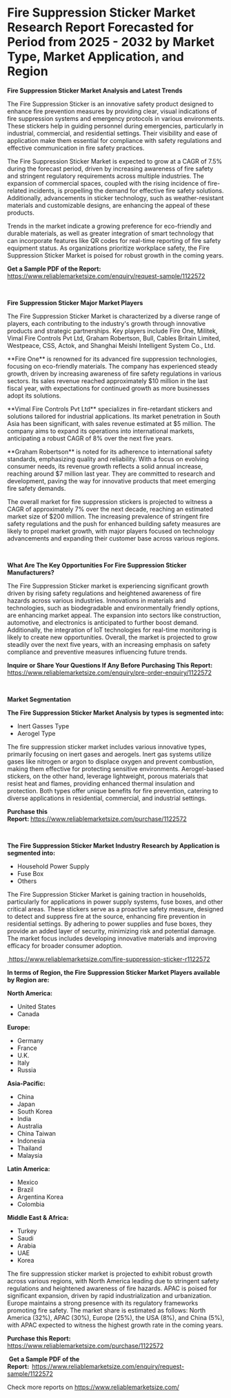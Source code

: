 <p><h1>Fire Suppression Sticker Market Research Report Forecasted for Period from 2025 -  2032 by Market Type, Market Application, and Region</h1></p><p><strong>Fire Suppression Sticker Market Analysis and Latest Trends</strong></p>
<p><p>The Fire Suppression Sticker is an innovative safety product designed to enhance fire prevention measures by providing clear, visual indications of fire suppression systems and emergency protocols in various environments. These stickers help in guiding personnel during emergencies, particularly in industrial, commercial, and residential settings. Their visibility and ease of application make them essential for compliance with safety regulations and effective communication in fire safety practices.</p><p>The Fire Suppression Sticker Market is expected to grow at a CAGR of 7.5% during the forecast period, driven by increasing awareness of fire safety and stringent regulatory requirements across multiple industries. The expansion of commercial spaces, coupled with the rising incidence of fire-related incidents, is propelling the demand for effective fire safety solutions. Additionally, advancements in sticker technology, such as weather-resistant materials and customizable designs, are enhancing the appeal of these products. </p><p>Trends in the market indicate a growing preference for eco-friendly and durable materials, as well as greater integration of smart technology that can incorporate features like QR codes for real-time reporting of fire safety equipment status. As organizations prioritize workplace safety, the Fire Suppression Sticker Market is poised for robust growth in the coming years.</p></p>
<p><strong>Get a Sample PDF of the Report:&nbsp;</strong> <a href="https://www.reliablemarketsize.com/enquiry/request-sample/1122572?utm_campaign=3516&utm_medium=2&utm_source=Github&utm_content=ia&utm_term=05042025&utm_id=fire-suppression-sticker">https://www.reliablemarketsize.com/enquiry/request-sample/1122572</a></p>
<p>&nbsp;</p>
<p><strong>Fire Suppression Sticker Major Market Players</strong></p>
<p><p>The Fire Suppression Sticker Market is characterized by a diverse range of players, each contributing to the industry's growth through innovative products and strategic partnerships. Key players include Fire One, Militek, Vimal Fire Controls Pvt Ltd, Graham Robertson, Bull, Cables Britain Limited, Westpeace, CSS, Actok, and Shanghai Meishi Intelligent System Co., Ltd.</p><p>**Fire One** is renowned for its advanced fire suppression technologies, focusing on eco-friendly materials. The company has experienced steady growth, driven by increasing awareness of fire safety regulations in various sectors. Its sales revenue reached approximately $10 million in the last fiscal year, with expectations for continued growth as more businesses adopt its solutions.</p><p>**Vimal Fire Controls Pvt Ltd** specializes in fire-retardant stickers and solutions tailored for industrial applications. Its market penetration in South Asia has been significant, with sales revenue estimated at $5 million. The company aims to expand its operations into international markets, anticipating a robust CAGR of 8% over the next five years.</p><p>**Graham Robertson** is noted for its adherence to international safety standards, emphasizing quality and reliability. With a focus on evolving consumer needs, its revenue growth reflects a solid annual increase, reaching around $7 million last year. They are committed to research and development, paving the way for innovative products that meet emerging fire safety demands.</p><p>The overall market for fire suppression stickers is projected to witness a CAGR of approximately 7% over the next decade, reaching an estimated market size of $200 million. The increasing prevalence of stringent fire safety regulations and the push for enhanced building safety measures are likely to propel market growth, with major players focused on technology advancements and expanding their customer base across various regions.</p></p>
<p>&nbsp;</p>
<p><strong>What Are The Key Opportunities For Fire Suppression Sticker Manufacturers?</strong></p>
<p><p>The Fire Suppression Sticker market is experiencing significant growth driven by rising safety regulations and heightened awareness of fire hazards across various industries. Innovations in materials and technologies, such as biodegradable and environmentally friendly options, are enhancing market appeal. The expansion into sectors like construction, automotive, and electronics is anticipated to further boost demand. Additionally, the integration of IoT technologies for real-time monitoring is likely to create new opportunities. Overall, the market is projected to grow steadily over the next five years, with an increasing emphasis on safety compliance and preventive measures influencing future trends.</p></p>
<p><strong>Inquire or Share Your Questions If Any Before Purchasing This Report:</strong> <a href="https://www.reliablemarketsize.com/enquiry/pre-order-enquiry/1122572?utm_campaign=3516&utm_medium=2&utm_source=Github&utm_content=ia&utm_term=05042025&utm_id=fire-suppression-sticker">https://www.reliablemarketsize.com/enquiry/pre-order-enquiry/1122572</a></p>
<p>&nbsp;</p>
<p><strong>Market Segmentation</strong></p>
<p><strong>The Fire Suppression Sticker Market Analysis by types is segmented into:</strong></p>
<p><ul><li>Inert Gasses Type</li><li>Aerogel Type</li></ul></p>
<p><p>The fire suppression sticker market includes various innovative types, primarily focusing on inert gases and aerogels. Inert gas systems utilize gases like nitrogen or argon to displace oxygen and prevent combustion, making them effective for protecting sensitive environments. Aerogel-based stickers, on the other hand, leverage lightweight, porous materials that resist heat and flames, providing enhanced thermal insulation and protection. Both types offer unique benefits for fire prevention, catering to diverse applications in residential, commercial, and industrial settings.</p></p>
<p><strong>Purchase this Report:&nbsp;</strong><a href="https://www.reliablemarketsize.com/purchase/1122572?utm_campaign=3516&utm_medium=2&utm_source=Github&utm_content=ia&utm_term=05042025&utm_id=fire-suppression-sticker">https://www.reliablemarketsize.com/purchase/1122572</a></p>
<p>&nbsp;</p>
<p><strong>The Fire Suppression Sticker Market Industry Research by Application is segmented into:</strong></p>
<p><ul><li>Household Power Supply</li><li>Fuse Box</li><li>Others</li></ul></p>
<p><p>The Fire Suppression Sticker Market is gaining traction in households, particularly for applications in power supply systems, fuse boxes, and other critical areas. These stickers serve as a proactive safety measure, designed to detect and suppress fire at the source, enhancing fire prevention in residential settings. By adhering to power supplies and fuse boxes, they provide an added layer of security, minimizing risk and potential damage. The market focus includes developing innovative materials and improving efficacy for broader consumer adoption.</p></p>
<p><a href="https://www.reliablemarketsize.com/fire-suppression-sticker-r1122572?utm_campaign=3516&utm_medium=2&utm_source=Github&utm_content=ia&utm_term=05042025&utm_id=fire-suppression-sticker">&nbsp;https://www.reliablemarketsize.com/fire-suppression-sticker-r1122572</a></p>
<p><strong>In terms of Region, the Fire Suppression Sticker Market Players available by Region are:</strong></p>
<p>
    <p> <strong> North America: </strong>
        <ul>
            <li>United States</li>
            <li>Canada</li>
        </ul>
        </p> 
    <p> <strong> Europe: </strong>
        <ul>
            <li>Germany</li>
            <li>France</li>
            <li>U.K.</li>
            <li>Italy</li>
            <li>Russia</li>
        </ul>
        </p> 
    <p> <strong> Asia-Pacific: </strong>
        <ul>
            <li>China</li>
            <li>Japan</li>
            <li>South Korea</li>
            <li>India</li>
            <li>Australia</li>
            <li>China Taiwan</li>
            <li>Indonesia</li>
            <li>Thailand</li>
            <li>Malaysia</li>
        </ul>
        </p> 
    <p> <strong> Latin America: </strong>
        <ul>
            <li>Mexico</li>
            <li>Brazil</li>
            <li>Argentina Korea</li>
            <li>Colombia</li>
        </ul>
        </p> 
    <p> <strong> Middle East & Africa: </strong>
        <ul>
            <li>Turkey</li>
            <li>Saudi</li>
            <li>Arabia</li>
            <li>UAE</li>
            <li>Korea</li>
        </ul>
    </p>
    </p>
<p><p>The fire suppression sticker market is projected to exhibit robust growth across various regions, with North America leading due to stringent safety regulations and heightened awareness of fire hazards. APAC is poised for significant expansion, driven by rapid industrialization and urbanization. Europe maintains a strong presence with its regulatory frameworks promoting fire safety. The market share is estimated as follows: North America (32%), APAC (30%), Europe (25%), the USA (8%), and China (5%), with APAC expected to witness the highest growth rate in the coming years.</p></p>
<p><strong>Purchase this Report: </strong><a href="https://www.reliablemarketsize.com/purchase/1122572?utm_campaign=3516&utm_medium=2&utm_source=Github&utm_content=ia&utm_term=05042025&utm_id=fire-suppression-sticker">https://www.reliablemarketsize.com/purchase/1122572</a></p>
<p>&nbsp;<strong>Get a Sample PDF of the Report:&nbsp;&nbsp;</strong><a href="https://www.reliablemarketsize.com/enquiry/request-sample/1122572?utm_campaign=3516&utm_medium=2&utm_source=Github&utm_content=ia&utm_term=05042025&utm_id=fire-suppression-sticker">https://www.reliablemarketsize.com/enquiry/request-sample/1122572</a></p>
<p><strong></strong></p>
<p>Check more reports on <a href="https://www.reliablemarketsize.com/?utm_campaign=3516&utm_medium=2&utm_source=Github&utm_content=ia&utm_term=05042025&utm_id=fire-suppression-sticker">https://www.reliablemarketsize.com/</a></p>
